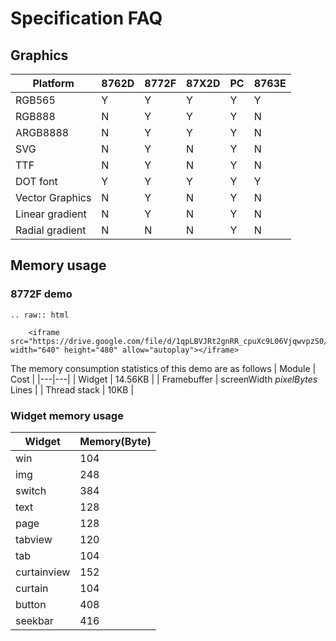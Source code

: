 # Specification FAQ

## Graphics

| Platform  | 8762D  |8772F   |87X2D |PC   |8763E|
|---|---|---|---|---|---|
| RGB565  |  Y | Y  | Y  | Y  | Y  |
|  RGB888 | N  | Y  |  Y |  Y | N  |
|  ARGB8888 |  N | Y  |  Y | Y  | N  |
|  SVG | N  | Y   |  N |  Y  | N  |
| TTF | N  | Y   |  N |  Y  | N  |
| DOT font  |  Y | Y  | Y  | Y  |Y  |
|  Vector Graphics | N  | Y   |  N |  Y  |N |
|  Linear gradient | N  | Y   |  N |  Y  |N |
|  Radial gradient | N  | N   |  N |  Y  |N |

## Memory usage

### 8772F demo

```eval_rst
.. raw:: html

    <iframe src="https://drive.google.com/file/d/1qpLBVJRt2gnRR_cpuXc9L06VjqwvpzS0/preview" width="640" height="480" allow="autoplay"></iframe>
```

The memory consumption statistics of this demo are as follows
| Module | Cost  |
|---|---|
| Widget  |  14.56KB |
| Framebuffer  |  screenWidth *pixelBytes* Lines |
| Thread stack  |  10KB |

### Widget memory usage

| Widget | Memory(Byte)  |
|---|---|
|win |104|
|img |248|
|switch |384|
|text |128|
|page  |128|
|tabview |120|
|tab |104|
|curtainview |152|
|curtain |104|
|button |408|
|seekbar |416|
